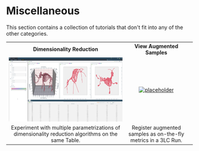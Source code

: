 # Miscellaneous

This section contains a collection of tutorials that don't fit into any of the other categories.

|  |  |  |
|:-----------:|:----------:|:----------:|
| **Dimensionality Reduction** | **View Augmented Samples** | |
| [![placeholder](../images/mammoth.png)](mammoth) | [![placeholder](../images/augmentations.png)](write-augmented-samples.ipynb) | |
| Experiment with multiple parametrizations of dimensionality reduction algorithms on the same Table.  | Register augmented samples as on-the-fly metrics in a 3LC Run. | |
